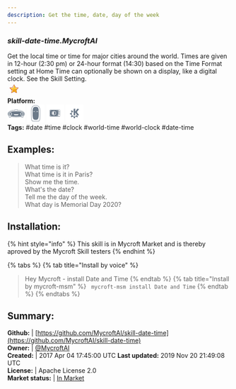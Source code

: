 ```yaml
---
description: Get the time, date, day of the week
---
```


### _skill-date-time.MycroftAI_  
Get the local time or time for major cities around the world.  Times
are given in 12-hour (2:30 pm) or 24-hour format (14:30) based on the
Time Format setting at Home
Time can optionally be shown on a display, like a digital clock.  See
the Skill Setting.  
![](../.gitbook/assets/star.png)  
**Platform:**  
 ![Mark I](../.gitbook/assets/mark-1-icon.png)  ![Mark II](../.gitbook/assets/mark-2-icon.png)  ![Picroft](../.gitbook/assets/picroft-icon.png)  ![plasmoid](../.gitbook/assets/kde.png)   
**Tags:** \#date \#time \#clock \#world-time \#world-clock \#date-time   
## Examples:  
> What time is it?  
> What time is it in Paris?  
> Show me the time.  
> What's the date?  
> Tell me the day of the week.  
> What day is Memorial Day 2020?  
  
## Installation:  
{% hint style="info" %}
This skill is in Mycroft Market and is thereby aproved by the Mycroft Skill testers
{% endhint %}
    
{% tabs %}
{% tab title="Install by voice" %}
> Hey Mycroft - install Date and Time
{% endtab %}
  {% tab title="Install by mycroft-msm" %}
``` mycroft-msm install Date and Time```
{% endtab %}
  {% endtabs %}
    
## Summary:  
**Github:** | [https://github.com/MycroftAI/skill-date-time](https://github.com/MycroftAI/skill-date-time)  
**Owner:** | [@MycroftAI](https://github.com/MycroftAI)  
**Created:** | 2017 Apr 04 17:45:00 UTC  **Last updated:** 2019 Nov 20 21:49:08 UTC  
**License:** | Apache License 2.0  
**Market status:** | [In Market](https://market.mycroft.ai/skill/mycroft-date-time)  
